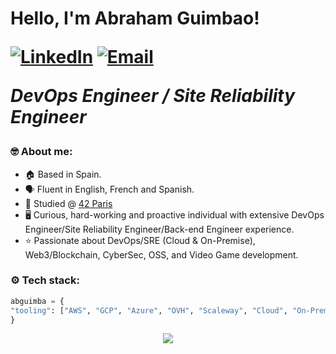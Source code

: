 <h1> Hello, I'm Abraham Guimbao!

  <p>
    <a href="https://www.linkedin.com/in/abraham-guimbao-parra"><img src="https://img.shields.io/badge/-LinkedIn-222222?style=flat-square&logo=Linkedin&logoColor=white&link=https://www.linkedin.com/in/abraham-guimbao-parra" alt="LinkedIn"></a>
    <a href="mailto:abrahamguimbao@pm.me"><img src="https://img.shields.io/badge/-abrahamguimbao@pm.me-c14438?style=flat-square&logo=Gmail&logoColor=white&link=mailto:abrahamguimbao@pm.me" alt="Email"></a>
  </p>

  <p><em>DevOps Engineer / Site Reliability Engineer</em></p>

  ### 🤓 About me:

  - 🏠 Based in Spain.
  - 🗣 Fluent in English, French and Spanish.
  - 🏫 Studied @ <a href="https://www.42.fr/">42 Paris</a>
  - 🖥️ Curious, hard-working and proactive individual with extensive DevOps Engineer/Site Reliability Engineer/Back-end Engineer experience.
  - ⭐ Passionate about DevOps/SRE (Cloud & On-Premise), Web3/Blockchain, CyberSec, OSS, and Video Game development.

  ### ⚙️ Tech stack:

  ```python
  abguimba = {
  "tooling": ["AWS", "GCP", "Azure", "OVH", "Scaleway", "Cloud", "On-Premise", "Ansible", "Terraform", "Puppet", "Chef", "Docker", "Kubernetes", "Unix", "Linux", "Containerization", "Virtualization", "Storage", "Serverless", "VCS", "Agile", "DevSecOps", "TDD", "CI/CD", "Jenkins", "GithubCI", "ArgoCD", "Automation", "Python", "Go", "C/C++", "Bash", "JS", "Typescript", "SQL", "ES", "Grafana", "Kibana", "Prometheus", "Kafka", "InfluxDB", "RabbitMQ", "Dynatrace", "Logzio", "SonarQube", "Bitrise", "REST API", "HTTP", "OSI", "On-Call", "Monitoring", "Logging", "Alerting"],
  }
  ```

  <p align="center">
    <a href="https://www.codewars.com/users/abguimba"><img src="https://www.codewars.com/users/abguimba/badges/small"></a>
  </p>
